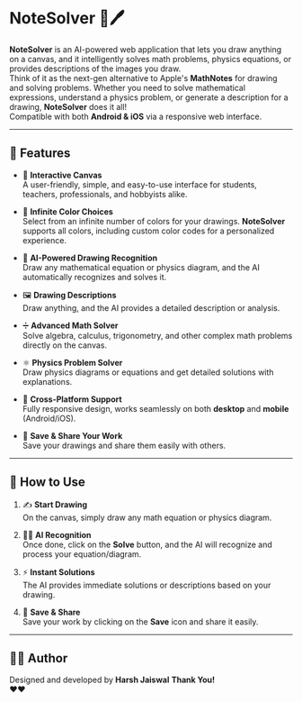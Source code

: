 


# **NoteSolver** 🧠🖊️

**NoteSolver** is an AI-powered web application that lets you draw anything on a canvas, and it intelligently solves math problems, physics equations, or provides descriptions of the images you draw.  
Think of it as the next-gen alternative to Apple's **MathNotes** for drawing and solving problems. Whether you need to solve mathematical expressions, understand a physics problem, or generate a description for a drawing, **NoteSolver** does it all!  
Compatible with both **Android & iOS** via a responsive web interface.

---

## 🌟 **Features**

- 🎨 **Interactive Canvas**  
  A user-friendly, simple, and easy-to-use interface for students, teachers, professionals, and hobbyists alike.

- 🌈 **Infinite Color Choices**  
  Select from an infinite number of colors for your drawings. **NoteSolver** supports all colors, including custom color codes for a personalized experience.

- 🤖 **AI-Powered Drawing Recognition**  
  Draw any mathematical equation or physics diagram, and the AI automatically recognizes and solves it.

- 🖼️ **Drawing Descriptions**  
  Draw anything, and the AI provides a detailed description or analysis.

- ➗ **Advanced Math Solver**  
  Solve algebra, calculus, trigonometry, and other complex math problems directly on the canvas.

- ⚛️ **Physics Problem Solver**  
  Draw physics diagrams or equations and get detailed solutions with explanations.

- 📱 **Cross-Platform Support**  
  Fully responsive design, works seamlessly on both **desktop** and **mobile** (Android/iOS).

- 💾 **Save & Share Your Work**  
  Save your drawings and share them easily with others.

---

## 📱 **How to Use**

1. ✍️ **Start Drawing**  
   On the canvas, simply draw any math equation or physics diagram.

2. 🔎✨ **AI Recognition**  
   Once done, click on the **Solve** button, and the AI will recognize and process your equation/diagram.

3. ⚡ **Instant Solutions**  
   The AI provides immediate solutions or descriptions based on your drawing.

4. 💾 **Save & Share**  
   Save your work by clicking on the **Save** icon and share it easily.

---

## 👨‍💻 **Author**

Designed and developed by **Harsh Jaiswal**
**Thank You!**  
❤️❤️  


